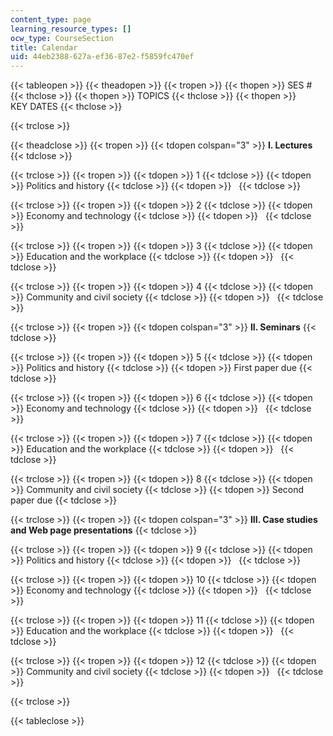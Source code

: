 ```yaml
---
content_type: page
learning_resource_types: []
ocw_type: CourseSection
title: Calendar
uid: 44eb2388-627a-ef36-87e2-f5859fc470ef
---
```


{{< tableopen >}}
{{< theadopen >}}
{{< tropen >}}
{{< thopen >}}
SES #
{{< thclose >}}
{{< thopen >}}
TOPICS
{{< thclose >}}
{{< thopen >}}
KEY DATES
{{< thclose >}}

{{< trclose >}}

{{< theadclose >}}
{{< tropen >}}
{{< tdopen colspan="3" >}}
**I. Lectures**
{{< tdclose >}}

{{< trclose >}}
{{< tropen >}}
{{< tdopen >}}
1
{{< tdclose >}}
{{< tdopen >}}
Politics and history
{{< tdclose >}}
{{< tdopen >}}
 
{{< tdclose >}}

{{< trclose >}}
{{< tropen >}}
{{< tdopen >}}
2
{{< tdclose >}}
{{< tdopen >}}
Economy and technology
{{< tdclose >}}
{{< tdopen >}}
 
{{< tdclose >}}

{{< trclose >}}
{{< tropen >}}
{{< tdopen >}}
3
{{< tdclose >}}
{{< tdopen >}}
Education and the workplace
{{< tdclose >}}
{{< tdopen >}}
 
{{< tdclose >}}

{{< trclose >}}
{{< tropen >}}
{{< tdopen >}}
4
{{< tdclose >}}
{{< tdopen >}}
Community and civil society
{{< tdclose >}}
{{< tdopen >}}
 
{{< tdclose >}}

{{< trclose >}}
{{< tropen >}}
{{< tdopen colspan="3" >}}
**II. Seminars**
{{< tdclose >}}

{{< trclose >}}
{{< tropen >}}
{{< tdopen >}}
5
{{< tdclose >}}
{{< tdopen >}}
Politics and history
{{< tdclose >}}
{{< tdopen >}}
First paper due
{{< tdclose >}}

{{< trclose >}}
{{< tropen >}}
{{< tdopen >}}
6
{{< tdclose >}}
{{< tdopen >}}
Economy and technology
{{< tdclose >}}
{{< tdopen >}}
 
{{< tdclose >}}

{{< trclose >}}
{{< tropen >}}
{{< tdopen >}}
7
{{< tdclose >}}
{{< tdopen >}}
Education and the workplace
{{< tdclose >}}
{{< tdopen >}}
 
{{< tdclose >}}

{{< trclose >}}
{{< tropen >}}
{{< tdopen >}}
8
{{< tdclose >}}
{{< tdopen >}}
Community and civil society
{{< tdclose >}}
{{< tdopen >}}
Second paper due
{{< tdclose >}}

{{< trclose >}}
{{< tropen >}}
{{< tdopen colspan="3" >}}
**III. Case studies and Web page presentations**
{{< tdclose >}}

{{< trclose >}}
{{< tropen >}}
{{< tdopen >}}
9
{{< tdclose >}}
{{< tdopen >}}
Politics and history
{{< tdclose >}}
{{< tdopen >}}
 
{{< tdclose >}}

{{< trclose >}}
{{< tropen >}}
{{< tdopen >}}
10
{{< tdclose >}}
{{< tdopen >}}
Economy and technology
{{< tdclose >}}
{{< tdopen >}}
 
{{< tdclose >}}

{{< trclose >}}
{{< tropen >}}
{{< tdopen >}}
11
{{< tdclose >}}
{{< tdopen >}}
Education and the workplace
{{< tdclose >}}
{{< tdopen >}}
 
{{< tdclose >}}

{{< trclose >}}
{{< tropen >}}
{{< tdopen >}}
12
{{< tdclose >}}
{{< tdopen >}}
Community and civil society
{{< tdclose >}}
{{< tdopen >}}
 
{{< tdclose >}}

{{< trclose >}}

{{< tableclose >}}